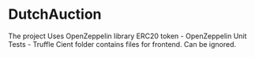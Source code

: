 # DutchAuction
The project Uses OpenZeppelin library
ERC20 token - OpenZeppelin
Unit Tests - Truffle
Cient folder contains files for frontend. Can be ignored. 
